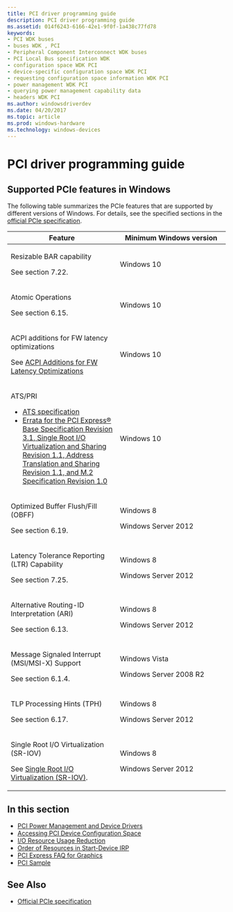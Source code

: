 ```yaml
---
title: PCI driver programming guide
description: PCI driver programming guide
ms.assetid: 014f6243-6166-42e1-9f0f-1a438c77fd78
keywords:
- PCI WDK buses
- buses WDK , PCI
- Peripheral Component Interconnect WDK buses
- PCI Local Bus specification WDK
- configuration space WDK PCI
- device-specific configuration space WDK PCI
- requesting configuration space information WDK PCI
- power management WDK PCI
- querying power management capability data
- headers WDK PCI
ms.author: windowsdriverdev
ms.date: 04/20/2017
ms.topic: article
ms.prod: windows-hardware
ms.technology: windows-devices
---
```


# PCI driver programming guide


## Supported PCIe features in Windows


The following table summarizes the PCIe features that are supported by different versions of Windows. For details, see the specified sections in the [official PCIe specification](http://www.pcisig.com/specifications/pciexpress/review_zone/).

<table>
<colgroup>
<col width="50%" />
<col width="50%" />
</colgroup>
<thead>
<tr class="header">
<th>Feature</th>
<th>Minimum Windows version</th>
</tr>
</thead>
<tbody>
<tr class="odd">
<td><p>Resizable BAR capability</p>
<p>See section 7.22.</p></td>
<td><p>Windows 10</p></td>
</tr>
<tr class="even">
<td><p>Atomic Operations</p>
<p>See section 6.15.</p></td>
<td><p>Windows 10</p></td>
</tr>
<tr class="odd">
<td><p>ACPI additions for FW latency optimizations</p>
<p>See <a href="http://go.microsoft.com/fwlink/p/?LinkId=787058" data-raw-source="[ACPI Additions for FW Latency Optimizations]( http://go.microsoft.com/fwlink/p/?LinkId=787058)">ACPI Additions for FW Latency Optimizations</a></p></td>
<td><p>Windows 10</p></td>
</tr>
<tr class="even">
<td><p>ATS/PRI</p>
<ul>
<li><a href="http://go.microsoft.com/fwlink/p/?LinkId=787061" data-raw-source="[ATS specification](http://go.microsoft.com/fwlink/p/?LinkId=787061)">ATS specification</a></li>
<li><a href="http://go.microsoft.com/fwlink/p/?LinkId=787060" data-raw-source="[Errata for the PCI Express&#174; Base Specification Revision 3.1, Single Root I/O Virtualization and Sharing Revision 1.1, Address Translation and Sharing Revision 1.1, and M.2 Specification Revision 1.0](http://go.microsoft.com/fwlink/p/?LinkId=787060)">Errata for the PCI Express® Base Specification Revision 3.1, Single Root I/O Virtualization and Sharing Revision 1.1, Address Translation and Sharing Revision 1.1, and M.2 Specification Revision 1.0</a></li>
</ul></td>
<td><p>Windows 10</p></td>
</tr><td><p>Optimized Buffer Flush/Fill (OBFF)</p>
<p>See section 6.19.</p></td>
<td><p>Windows 8</p>
<p>Windows Server 2012</p></td>
</tr>
<tr class="even">
<td><p>Latency Tolerance Reporting (LTR) Capability</p>
<p>See section 7.25.</p></td>
<td><p>Windows 8</p>
<p>Windows Server 2012</p></td>
</tr>
<tr class="odd">
<td><p>Alternative Routing-ID Interpretation (ARI)</p>
<p>See section 6.13.</p></td>
<td><p>Windows 8</p>
<p>Windows Server 2012</p></td>
</tr>
<tr class="even">
<td><p>Message Signaled Interrupt (MSI/MSI-X) Support</p>
<p>See section 6.1.4.</p></td>
<td><p>Windows Vista</p>
<p>Windows Server 2008 R2</p></td>
</tr>
<tr class="odd">
<td><p>TLP Processing Hints (TPH)</p>
<p>See section 6.17.</p></td>
<td><p>Windows 8</p>
<p>Windows Server 2012</p></td>
</tr>
<tr class="even">
<td><p>Single Root I/O Virtualization (SR-IOV)</p>
<p>See <a href="https://msdn.microsoft.com/library/windows/hardware/hh440235" data-raw-source="[Single Root I/O Virtualization (SR-IOV)](https://msdn.microsoft.com/library/windows/hardware/hh440235)">Single Root I/O Virtualization (SR-IOV)</a>.</p></td>
<td><p>Windows 8</p>
<p>Windows Server 2012</p></td>
</tr>
</tbody>
</table>





## In this section


-   [PCI Power Management and Device Drivers](https://msdn.microsoft.com/library/windows/hardware/dn607302)
-   [Accessing PCI Device Configuration Space](https://msdn.microsoft.com/library/windows/hardware/ff536890)
-   [I/O Resource Usage Reduction](https://msdn.microsoft.com/library/windows/hardware/ff537424)
-   [Order of Resources in Start-Device IRP](https://msdn.microsoft.com/library/windows/hardware/ff537445)
-   [PCI Express FAQ for Graphics](https://msdn.microsoft.com/library/windows/hardware/dn653979)
-   [PCI Sample](https://msdn.microsoft.com/library/windows/hardware/hh450892)


## See Also
-   [Official PCIe specification](http://www.pcisig.com/specifications/pciexpress/review_zone/)

 

 




